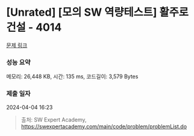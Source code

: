 # [Unrated] [모의 SW 역량테스트] 활주로 건설 - 4014 

[문제 링크](https://swexpertacademy.com/main/code/problem/problemDetail.do?contestProbId=AWIeW7FakkUDFAVH) 

### 성능 요약

메모리: 26,448 KB, 시간: 135 ms, 코드길이: 3,579 Bytes

### 제출 일자

2024-04-04 16:23



> 출처: SW Expert Academy, https://swexpertacademy.com/main/code/problem/problemList.do